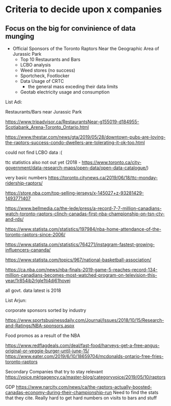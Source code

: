 # Criteria to decide upon x companies 


## Focus on the big for convinience of data munging 

  - Official Sponsors of the Toronto Raptors 
  Near the Geographic Area of Jurassic Park
    - Top 10 Restaurants and Bars  
    - LCBO analysis 
    - Weed stores (no success)
    - Sportcheck, Footlocker
    - Data Usage of CRTC
      - the general mass exceding their data limits 
    - Geotab electricity usage and consumption 
    
      


List Adi: 

Restaurants/Bars near Jurassic Park

https://www.tripadvisor.ca/RestaurantsNear-g155019-d184955-Scotiabank_Arena-Toronto_Ontario.html

https://www.thestar.com/news/gta/2019/05/28/downtown-pubs-are-loving-the-raptors-success-condo-dwellers-are-tolerating-it-ok-too.html


could not find LCBO data :(

ttc statistics also not out yet (2018 - https://www.toronto.ca/city-government/data-research-maps/open-data/open-data-catalogue/)

very basic numbers https://toronto.citynews.ca/2019/06/18/ttc-monday-ridership-raptors/


https://store.nba.com/top-selling-jerseys/x-145027+z-93281429-1493771407

https://www.bellmedia.ca/the-lede/press/a-record-7-7-million-canadians-watch-toronto-raptors-clinch-canadas-first-nba-championship-on-tsn-ctv-and-rds/

https://www.statista.com/statistics/197984/nba-home-attendance-of-the-toronto-raptors-since-2006/

https://www.statista.com/statistics/764271/instagram-fastest-growing-influencers-cananda/

https://www.statista.com/topics/967/national-basketball-association/

https://ca.nba.com/news/nba-finals-2019-game-5-reaches-record-134-million-canadians-becomes-most-watched-program-on-television-this-year/1r854ib2rlgle1ti4dj61hovej


all govt. data latest is 2018

List Arjun:

corporate sponsors sorted by industry 

https://www.sportsbusinessdaily.com/Journal/Issues/2018/10/15/Research-and-Ratings/NBA-sponsors.aspx

Food promos as a result of the NBA

https://www.redflagdeals.com/deal/fast-food/harveys-get-a-free-angus-original-or-veggie-burger-until-june-15/
https://www.eater.com/2019/6/10/18659704/mcdonalds-ontario-free-fries-toronto-raptors


Secondary Companies that try to stay relevant 
https://voice.mktgagency.ca/master-blog/categoryvoice/2019/05/10/raptors

GDP 
https://www.narcity.com/news/ca/the-raptors-actually-boosted-canadas-economy-during-their-championship-run
Need to find the stats that they cite. Really hard to get hard numbers on visits to bars and stuff




